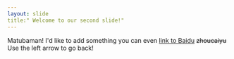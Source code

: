 ```yaml
---
layout: slide
title:" Welcome to our second slide!"
---
```

Matubaman! I'd like to add something you can even [link to Baidu](http://baidu.com) ~~zhoucaiyu~~
Use the left arrow to go back!
